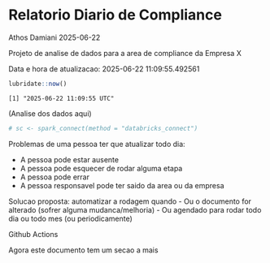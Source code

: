 # Relatorio Diario de Compliance
Athos Damiani
2025-06-22

Projeto de analise de dados para a area de compliance da Empresa X

Data e hora de atualizacao: 2025-06-22 11:09:55.492561

``` r
lubridate::now()
```

    [1] "2025-06-22 11:09:55 UTC"

(Analise dos dados aqui)

``` r
# sc <- spark_connect(method = "databricks_connect")
```

Problemas de uma pessoa ter que atualizar todo dia:

-   A pessoa pode estar ausente
-   A pessoa pode esquecer de rodar alguma etapa
-   A pessoa pode errar
-   A pessoa responsavel pode ter saido da area ou da empresa

Solucao proposta: automatizar a rodagem quando - Ou o documento for
alterado (sofrer alguma mudanca/melhoria) - Ou agendado para rodar todo
dia ou todo mes (ou periodicamente)

Github Actions

Agora este documento tem um secao a mais
